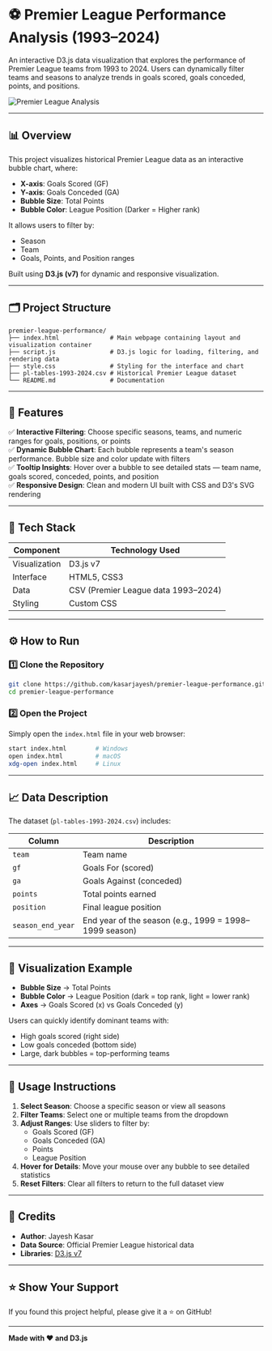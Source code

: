 # ⚽ Premier League Performance Analysis (1993–2024)

An interactive D3.js data visualization that explores the performance of Premier League teams from 1993 to 2024. Users can dynamically filter teams and seasons to analyze trends in goals scored, goals conceded, points, and positions.

![Premier League Analysis](https://premier-league-performance.vercel.app/)

---

## 📊 Overview

This project visualizes historical Premier League data as an interactive bubble chart, where:

- **X-axis**: Goals Scored (GF)
- **Y-axis**: Goals Conceded (GA)
- **Bubble Size**: Total Points
- **Bubble Color**: League Position (Darker = Higher rank)

It allows users to filter by:
- Season
- Team
- Goals, Points, and Position ranges

Built using **D3.js (v7)** for dynamic and responsive visualization.

---

## 🗂️ Project Structure

```
premier-league-performance/
├── index.html              # Main webpage containing layout and visualization container
├── script.js               # D3.js logic for loading, filtering, and rendering data
├── style.css               # Styling for the interface and chart
├── pl-tables-1993-2024.csv # Historical Premier League dataset
└── README.md               # Documentation
```

---

## 🚀 Features

✅ **Interactive Filtering**: Choose specific seasons, teams, and numeric ranges for goals, positions, or points  
✅ **Dynamic Bubble Chart**: Each bubble represents a team's season performance. Bubble size and color update with filters  
✅ **Tooltip Insights**: Hover over a bubble to see detailed stats — team name, goals scored, conceded, points, and position  
✅ **Responsive Design**: Clean and modern UI built with CSS and D3's SVG rendering  

---

## 🧠 Tech Stack

| Component | Technology Used |
|-----------|----------------|
| Visualization | D3.js v7 |
| Interface | HTML5, CSS3 |
| Data | CSV (Premier League data 1993–2024) |
| Styling | Custom CSS |

---

## ⚙️ How to Run

### 1️⃣ Clone the Repository

```bash
git clone https://github.com/kasarjayesh/premier-league-performance.git
cd premier-league-performance
```

### 2️⃣ Open the Project

Simply open the `index.html` file in your web browser:

```bash
start index.html        # Windows
open index.html         # macOS
xdg-open index.html     # Linux
```


---

## 📈 Data Description

The dataset (`pl-tables-1993-2024.csv`) includes:

| Column | Description |
|--------|-------------|
| `team` | Team name |
| `gf` | Goals For (scored) |
| `ga` | Goals Against (conceded) |
| `points` | Total points earned |
| `position` | Final league position |
| `season_end_year` | End year of the season (e.g., 1999 = 1998–1999 season) |

---

## 🎨 Visualization Example

- **Bubble Size** → Total Points
- **Bubble Color** → League Position (dark = top rank, light = lower rank)
- **Axes** → Goals Scored (x) vs Goals Conceded (y)

Users can quickly identify dominant teams with:
- High goals scored (right side)
- Low goals conceded (bottom side)
- Large, dark bubbles = top-performing teams

---

## 🎯 Usage Instructions

1. **Select Season**: Choose a specific season or view all seasons
2. **Filter Teams**: Select one or multiple teams from the dropdown
3. **Adjust Ranges**: Use sliders to filter by:
   - Goals Scored (GF)
   - Goals Conceded (GA)
   - Points
   - League Position
4. **Hover for Details**: Move your mouse over any bubble to see detailed statistics
5. **Reset Filters**: Clear all filters to return to the full dataset view


---


## 🙌 Credits

- **Author**: Jayesh Kasar
- **Data Source**: Official Premier League historical data
- **Libraries**: [D3.js v7](https://d3js.org/)

---


## ⭐ Show Your Support

If you found this project helpful, please give it a ⭐ on GitHub!

---

**Made with ❤️ and D3.js**